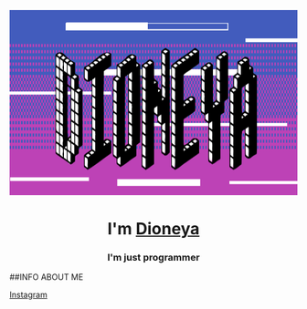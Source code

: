 <img src="https://github.com/Dioneya/Dioneya/blob/main/dioneya.png" height="325"/></h1>
<h1 align="center">I'm <a href="https://vk.com/dioneyaofcthulhu" target="_blank">Dioneya</a> 

<h3 align="center">I'm just programmer</h3>
##INFO ABOUT ME

<a href="https://www.instagram.com/dioneya.cthulhu/" target="_blank">Instagram</a>
